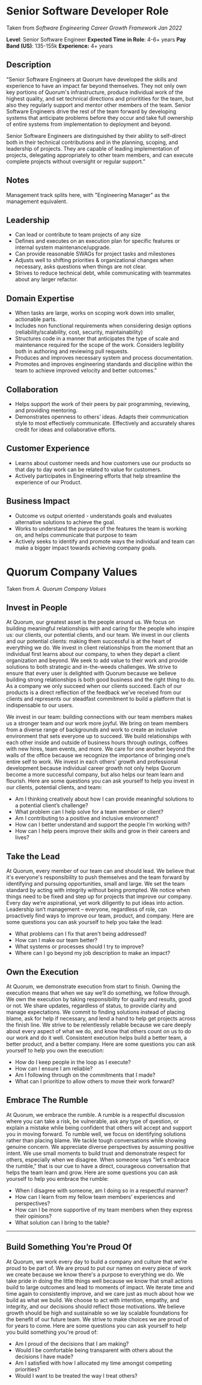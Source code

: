 # Senior Software Developer Role
Taken from *Software Engineering Career Growth Framework Jan 2022*

**Level**: Senior Software Engineer
**Expected Time in Role**: 4-6+ years
**Pay Band (US)**: 135-155k
**Experience:** 4+ years

## Description
"Senior Software Engineers at Quorum have developed the skills and experience to have an impact far beyond themselves. They not only own key portions of Quorum's infrastructure, produce individual work of the highest quality, and set technical directions and prioritities for the team, but also they regularly support and mentor other members of the team. Senior Software Engineers drive the rest of the team forward by developing systems that anticipate problems before they occur and take full ownership of entire systems from implementation to deployment and beyond.

Senior Software Engineers are distinguished by their ability to self-direct both in their technical contributions and in the planning, scoping, and leadership of projects. They are capable of leading implementation of projects, delegating appropriately to other team members, and can execute complete projects without oversight or regular support.”

## Notes
Management track splits here, with "Engineering Manager" as the management equivalent.

## Leadership
- Can lead or contribute to team projects of any size
- Defines and executes on an execution plan for specific features or internal system maintenance/upgrade.
- Can provide reasonable SWAGs for project tasks and milestones
- Adjusts well to shifting priorities & organizational changes when necessary, asks questions when things are not clear.
-  Strives to reduce technical debt, while communicating with teammates about any larger refactor.

## Domain Expertise
- When tasks are large, works on scoping work down into smaller, actionable parts. 
- Includes non functional requirements when considering design options (reliability/scalability, cost, security, maintainability) 
- Structures code in a manner that anticipates the type of scale and maintenance required for the scope of the work. Considers legibility both in authoring and reviewing pull requests.
- Produces and improves necessary system and process documentation.
-  Promotes and improves engineering standards and discipline within the team to achieve improved velocity and better outcomes.”

## Collaboration
- Helps support the work of their peers by pair programming, reviewing, and providing mentoring.
- Demonstrates openness to others’ ideas. Adapts their communication style to most effectively communicate. Effectively and accurately shares credit for ideas and collaborative efforts.

## Customer Experience
- Learns about customer needs and how customers use our products so that day to day work can be related to value for customers.
- Actively participates in Engineering efforts that help streamline the experience of our Product.

## Business Impact
- Outcome vs output oriented - understands goals and evaluates alternative solutions to achieve the goal.
- Works to understand the purpose of the features the team is working on, and helps communicate that purpose to team
- Actively seeks to identify and promote ways the individual and team can make a bigger impact towards achieving company goals.

# Quorum Company Values
Taken from *A. Quorum Company Values*

## Invest in People
At Quorum, our greatest asset is the people around us. We focus on building meaningful relationships with and caring for the people who inspire us: our clients, our potential clients, and our team.
We invest in our clients and our potential clients: making them successful is at the heart of everything we do. We invest in client relationships from the moment that an individual first learns about our company, to when they depart a client organization and beyond. We seek to add value to their work and provide solutions to both strategic and in-the-weeds challenges. We strive to ensure that every user is delighted with Quorum because we believe building strong relationships is both good business and the right thing to do. As a company we only succeed when our clients succeed. Each of our products is a direct reflection of the feedback we’ve received from our clients and represents our steadfast commitment to build a platform that is indispensable to our users. 

We invest in our team: building connections with our team members makes us a stronger team and our work more joyful. We bring on team members from a diverse range of backgrounds and work to create an inclusive environment that sets everyone up to succeed. We build relationships with each other inside and outside of business hours through outings, coffees with new hires, team events, and more. We care for one another beyond the walls of the office because we recognize the importance of bringing one’s entire self to work. We invest in each others’ growth and professional development because individual career growth not only helps Quorum become a more successful company, but also helps our team learn and flourish. 
Here are some questions you can ask yourself to help you invest in our clients, potential clients, and team:
* Am I thinking creatively about how I can provide meaningful solutions to a potential client’s challenge?
* What problem can I help solve for a team member or client?
* Am I contributing to a positive and inclusive environment?
* How can I better understand and support the people I’m working with?
* How can I help peers improve their skills and grow in their careers and lives?

## Take the Lead
At Quorum, every member of our team can and should lead. We believe that it's everyone's responsibility to push themselves and the team forward by identifying and pursuing opportunities, small and large. We set the team standard by acting with integrity without being prompted. We notice when things need to be fixed and step up for projects that improve our company. Every day we’re aspirational, yet work diligently to put ideas into action. Leadership isn’t management – everyone, regardless of role, can proactively find ways to improve our team, product, and company.
Here are some questions you can ask yourself to help you take the lead:
* What problems can I fix that aren't being addressed?
* How can I make our team better?
* What systems or processes should I try to improve?
* Where can I go beyond my job description to make an impact?

## Own the Execution
At Quorum, we demonstrate execution from start to finish. Owning the execution means that when we say we’ll do something, we follow through. We own the execution by taking responsibility for quality and results, good or not. We share updates, regardless of status, to provide clarity and manage expectations. We commit to finding solutions instead of placing blame, ask for help if necessary, and lend a hand to help get projects across the finish line. We strive to be relentlessly reliable because we care deeply about every aspect of what we do, and know that others count on us to do our work and do it well. Consistent execution helps build a better team, a better product, and a better company. 
Here are some questions you can ask yourself to help you own the execution:
* How do I keep people in the loop as I execute?
* How can I ensure I am reliable?
* Am I following through on the commitments that I made?
* What can I prioritize to allow others to move their work forward?

## Embrace The Rumble 
At Quorum, we embrace the rumble. A rumble is a respectful discussion where you can take a risk, be vulnerable, ask any type of question, or explain a mistake while being confident that others will accept and support you in moving forward. To rumble well, we focus on identifying solutions rather than placing blame. We tackle tough conversations while showing genuine concern. We appreciate diverse perspectives by assuming positive intent. We use small moments to build trust and demonstrate respect for others, especially when we disagree. When someone says "let's embrace the rumble," that is our cue to have a direct, courageous conversation that helps the team learn and grow.
Here are some questions you can ask yourself to help you embrace the rumble:
* When I disagree with someone, am I doing so in a respectful manner?
* How can I learn from my fellow team members’ experiences and perspectives?
* How can I be more supportive of my team members when they express their opinions?
* What solution can I bring to the table?
________________


## Build Something You’re Proud Of 
At Quorum, we work every day to build a company and culture that we’re proud to be part of. We are proud to put our names on every piece of work we create because we know there's a purpose to everything we do. We take pride in doing the little things well because we know that small actions build to large outcomes and lead to moments of impact. We iterate time and time again to consistently improve, and we care just as much about how we build as what we build.  We choose to act with intention, empathy, and integrity, and our decisions should reflect those motivations. We believe growth should be high and sustainable so we lay scalable foundations for the benefit of our future team. We strive to make choices we are proud of for years to come.
Here are some questions you can ask yourself to help you build something you're proud of:
* Am I proud of the decisions that I am making? 
* Would I be comfortable being transparent with others about the decisions I have made?
* Am I satisfied with how I allocated my time amongst competing priorities? 
* Would I want to be treated the way I treat others?